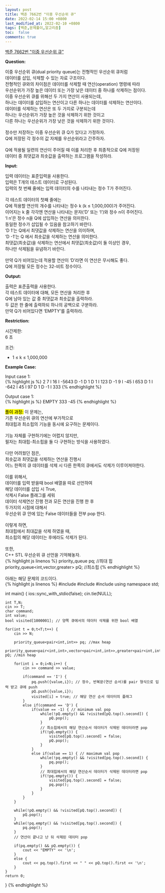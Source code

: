```yaml
---
layout: post
title: 백준 7662번 "이중 우선순위 큐"
date: 2022-02-14 15:00 +0800
last_modified_at: 2022-02-10 +0800
tags: [백준,문제풀이,알고리즘]
toc:  false
comments: true
---
```


[백준 7662번 "이중 우선순위 큐"](https://www.acmicpc.net/problem/7662)<br>

<strong>Question:</strong>  

이중 우선순위 큐(dual priority queue)는 전형적인 우선순위 큐처럼 <br>
데이터를 삽입, 삭제할 수 있는 자료 구조이다. <br>
전형적인 큐와의 차이점은 데이터를 삭제할 때 연산(operation) 명령에 따라 <br>
우선순위가 가장 높은 데이터 또는 가장 낮은 데이터 중 하나를 삭제하는 점이다. <br>
이중 우선순위 큐를 위해선 두 가지 연산이 사용되는데, <br>
하나는 데이터를 삽입하는 연산이고 다른 하나는 데이터를 삭제하는 연산이다. <br>
데이터를 삭제하는 연산은 또 두 가지로 구분되는데 <br>
하나는 우선순위가 가장 높은 것을 삭제하기 위한 것이고 <br>
다른 하나는 우선순위가 가장 낮은 것을 삭제하기 위한 것이다. <br>
<br>
정수만 저장하는 이중 우선순위 큐 Q가 있다고 가정하자. <br>
Q에 저장된 각 정수의 값 자체를 우선순위라고 간주하자. <br>
<br>
Q에 적용될 일련의 연산이 주어질 때 이를 처리한 후 최종적으로 Q에 저장된 <br>
데이터 중 최댓값과 최솟값을 출력하는 프로그램을 작성하라. <br>

<strong>Input:</strong>  

입력 데이터는 표준입력을 사용한다. <br>
입력은 T개의 테스트 데이터로 구성된다. <br>
입력의 첫 번째 줄에는 입력 데이터의 수를 나타내는 정수 T가 주어진다. <br>
<br>
각 테스트 데이터의 첫째 줄에는 <br>
Q에 적용할 연산의 개수를 나타내는 정수 k (k ≤ 1,000,000)가 주어진다. <br>
이어지는 k 줄 각각엔 연산을 나타내는 문자(‘D’ 또는 ‘I’)와 정수 n이 주어진다. <br>
‘I n’은 정수 n을 Q에 삽입하는 연산을 의미한다. <br>
동일한 정수가 삽입될 수 있음을 참고하기 바란다. <br>
‘D 1’는 Q에서 최댓값을 삭제하는 연산을 의미하며, <br>
‘D -1’는 Q 에서 최솟값을 삭제하는 연산을 의미한다. <br>
최댓값(최솟값)을 삭제하는 연산에서 최댓값(최솟값)이 둘 이상인 경우, <br>
하나만 삭제됨을 유념하기 바란다.<br>
<br>
만약 Q가 비어있는데 적용할 연산이 ‘D’라면 이 연산은 무시해도 좋다. <br>
Q에 저장될 모든 정수는 32-비트 정수이다. <br>

<strong>Output:</strong>  

출력은 표준출력을 사용한다. <br>
각 테스트 데이터에 대해, 모든 연산을 처리한 후 <br>
Q에 남아 있는 값 중 최댓값과 최솟값을 출력하라. <br>
두 값은 한 줄에 출력하되 하나의 공백으로 구분하라. <br>
만약 Q가 비어있다면 ‘EMPTY’를 출력하라. <br>


<strong>Restriction:</strong>  


시간제한:<br>
6 초 <br>

조건: <br>
<ul>
<li>
1 ≤ k ≤ 1,000,000 
</li>
</ul>

<strong>Example Case:</strong>   

Input case 1: <br>
{% highlight js %}
2
7
I 16
I -5643
D -1
D 1
D 1
I 123
D -1
9
I -45
I 653
D 1
I -642
I 45
I 97
D 1
D -1
I 333
{% endhighlight %}

Output case 1: <br>
{% highlight js %}
EMPTY
333 -45
{% endhighlight %}  


<mark>풀이 과정:</mark>
이 문제는,<br>
기존 우선순위 큐의 연산에 부가적으로 <br>
최대힙과 최소힙의 기능을 동시에 요구하는 문제이다. <br>
<br>
기능 자체를 구현하기에는 어렵지 않지만,  <br>
필자는 최대힙-최소힙을 둘 다 구현하는 방식을 사용하였다.<br>
<br>
다만 어려웠던 점은, <br>
최솟값과 최댓값을 삭제하는 연산을 진행시 <br>
어느 한쪽의 큐 데이터를 삭제 시 다른 한쪽의 큐에서도 삭제가 이루어져야한다.<br>
<br>
이를 위해서,  <br>
데이터를 입력 받을때 bool 배열을 따로 선언하여<br>
해당 데이터를 삽입 시 True,<br>
삭제시 False 플래그를 세워<br>
데이터 삭제연산 진행 전과 모든 연산을 진행 한 후 <br>
두가지의 시점에 대해서 <br>
우선순위 큐 안에 있는 False 데이터들을 전부 pop 한다.<br>
<br>
이렇게 하면,<br>
최대힙에서 최대값을 삭제 하였을 때,<br>
최소힙의 해당 데이터는 후에라도 삭제가 된다.<br>
<br>
또한,<br>
C++ STL 우선순위 큐 선언을 기억해놓자.<br>
{% highlight js linenos %}
priority_queue<int> pq; //최대 힙
priority_queue<int,vector<int>,greater<int>> pQ; //최소힙
{% endhighlight %}  
<br>
아래는 해당 문제의 코드이다.<br>
{% highlight js linenos %}
#include <iostream>
#include <map>
#include <queue>
using namespace std;

int main() {
    ios::sync_with_stdio(false);
    cin.tie(NULL);

    int T,N;
    cin >> T;
    char command;
    int value;
    bool visited[1000001]; // 양쪽 큐에서의 데이터 삭제를 위한 bool 배열

    for(int t = 0;t<T;t++) {
        cin >> N;

        priority_queue<pair<int,int>> pq; //max heap
        priority_queue<pair<int,int>,vector<pair<int,int>>,greater<pair<int,int>>> pQ; //min heap

        for(int i = 0;i<N;i++) {
            cin >> command >> value;

            if(command == 'I') {
                pq.push({value,i}); // 정수, 반복문(연산 순서)를 pair 형식으로 입력 받고 큐에 push
                pQ.push({value,i});
                visited[i] = true; // 해당 연산 순서 데이터의 플래그
            }
            else if(command == 'D') {
                if(value == -1) { // minimum val pop
                    while(!pQ.empty() && !visited[pQ.top().second]) {
                        pQ.pop();
                    }
                    // 최소힙에서의 해당 연산순서 데이터가 삭제된 데이터라면 pop
                    if(!pQ.empty()) { 
                        visited[pQ.top().second] = false;
                        pQ.pop();
                    }
                }
                else if(value == 1) { // maximum val pop
                    while(!pq.empty() && !visited[pq.top().second]) {
                        pq.pop();
                    }
                    // 최대힙에서의 해당 연산순서 데이터가 삭제된 데이터라면 pop
                    if(!pq.empty()) {
                        visited[pq.top().second] = false;
                        pq.pop();
                    }
                }
            }
        }

        while(!pQ.empty() && !visited[pQ.top().second]) {
            pQ.pop();
        }
        while(!pq.empty() && !visited[pq.top().second]) {
            pq.pop();
        }
        // 연산이 끝나고 난 뒤 삭제된 데이터 pop

        if(pq.empty() && pQ.empty()) {
            cout << "EMPTY" << '\n';
        }
        else {
            cout << pq.top().first << " " << pQ.top().first << '\n';
        }
    }
    return 0;
}
{% endhighlight %}  